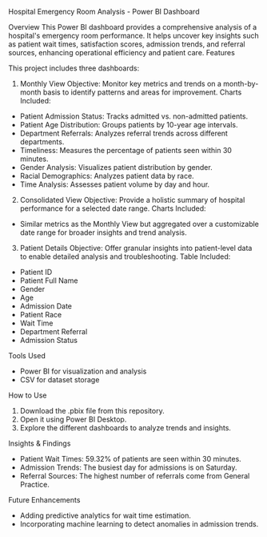 Hospital Emergency Room Analysis - Power BI Dashboard

Overview
This Power BI dashboard provides a comprehensive analysis of a hospital's emergency room performance. It helps uncover key insights such as patient wait times, satisfaction scores, admission trends, and referral sources, enhancing operational efficiency and patient care.
Features

This project includes three dashboards:

1. Monthly View
Objective: Monitor key metrics and trends on a month-by-month basis to identify patterns and areas for improvement.
Charts Included:
* Patient Admission Status: Tracks admitted vs. non-admitted patients.
* Patient Age Distribution: Groups patients by 10-year age intervals.
* Department Referrals: Analyzes referral trends across different departments.
* Timeliness: Measures the percentage of patients seen within 30 minutes.
* Gender Analysis: Visualizes patient distribution by gender.
* Racial Demographics: Analyzes patient data by race.
* Time Analysis: Assesses patient volume by day and hour.
  
2. Consolidated View
Objective: Provide a holistic summary of hospital performance for a selected date range.
Charts Included:
* Similar metrics as the Monthly View but aggregated over a customizable date range for broader insights and trend analysis.
  
3. Patient Details
Objective: Offer granular insights into patient-level data to enable detailed analysis and troubleshooting.
Table Included:
* Patient ID
* Patient Full Name
* Gender
* Age
* Admission Date
* Patient Race
* Wait Time
* Department Referral
* Admission Status
  
Tools Used
* Power BI for visualization and analysis
* CSV for dataset storage
  
How to Use
1. Download the .pbix file from this repository.
2. Open it using Power BI Desktop.
3. Explore the different dashboards to analyze trends and insights.
   
Insights & Findings
* Patient Wait Times: 59.32% of patients are seen within 30 minutes.
* Admission Trends: The busiest day for admissions is on Saturday.
* Referral Sources: The highest number of referrals come from General Practice.

Future Enhancements
* Adding predictive analytics for wait time estimation.
* Incorporating machine learning to detect anomalies in admission trends.


